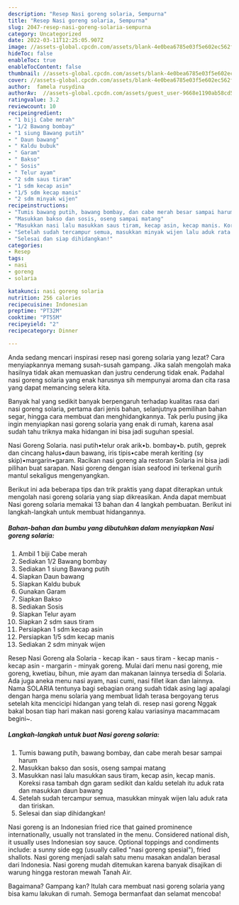 ```yaml
---
description: "Resep Nasi goreng solaria, Sempurna"
title: "Resep Nasi goreng solaria, Sempurna"
slug: 2047-resep-nasi-goreng-solaria-sempurna
category: Uncategorized
date: 2022-03-11T12:25:05.907Z
image: //assets-global.cpcdn.com/assets/blank-4e0bea6785e03f5e602ec562f230caae08da540cada707380b4fe1bbebba43da.png
hideToc: false
enableToc: true
enableTocContent: false
thumbnail: //assets-global.cpcdn.com/assets/blank-4e0bea6785e03f5e602ec562f230caae08da540cada707380b4fe1bbebba43da.png
cover: //assets-global.cpcdn.com/assets/blank-4e0bea6785e03f5e602ec562f230caae08da540cada707380b4fe1bbebba43da.png
author:  famela rusydina
authorAv:  //assets-global.cpcdn.com/assets/guest_user-9668e1190ab58cd58d666d5934e79c79da2e02f4421a6ed9abc4b163da97d6e7.png
ratingvalue: 3.2
reviewcount: 10
recipeingredient:
- "1 biji Cabe merah"
- "1/2 Bawang bombay"
- "1 siung Bawang putih"
- " Daun bawang"
- " Kaldu bubuk"
- " Garam"
- " Bakso"
- " Sosis"
- " Telur ayam"
- "2 sdm saus tiram"
- "1 sdm kecap asin"
- "1/5 sdm kecap manis"
- "2 sdm minyak wijen"
recipeinstructions:
- "Tumis bawang putih, bawang bombay, dan cabe merah besar sampai harum"
- "Masukkan bakso dan sosis, oseng sampai matang"
- "Masukkan nasi lalu masukkan saus tiram, kecap asin, kecap manis. Koreksi rasa tambah dgn garam sedikit dan kaldu setelah itu aduk rata dan masukkan daun bawang"
- "Setelah sudah tercampur semua, masukkan minyak wijen lalu aduk rata dan tiriskan."
- "Selesai dan siap dihidangkan!"
categories:
- Resep
tags:
- nasi
- goreng
- solaria

katakunci: nasi goreng solaria 
nutrition: 256 calories
recipecuisine: Indonesian
preptime: "PT32M"
cooktime: "PT55M"
recipeyield: "2"
recipecategory: Dinner

---
```



Anda sedang mencari inspirasi resep nasi goreng solaria yang lezat? Cara menyiapkannya memang susah-susah gampang. Jika salah mengolah maka hasilnya tidak akan memuaskan dan justru cenderung tidak enak. Padahal nasi goreng solaria yang enak harusnya sih mempunyai aroma dan cita rasa yang dapat memancing selera kita.


Banyak hal yang sedikit banyak berpengaruh terhadap kualitas rasa dari nasi goreng solaria, pertama dari jenis bahan, selanjutnya pemilihan bahan segar, hingga cara membuat dan menghidangkannya. Tak perlu pusing jika ingin menyiapkan nasi goreng solaria yang enak di rumah, karena asal sudah tahu triknya maka hidangan ini bisa jadi suguhan spesial.

Nasi Goreng Solaria. nasi putih•telur orak arik•b. bombay•b. putih, geprek dan cincang halus•daun bawang, iris tipis•cabe merah keriting (sy skip)•margarin•garam. Racikan nasi goreng ala restoran Solaria ini bisa jadi pilihan buat sarapan. Nasi goreng dengan isian seafood ini terkenal gurih mantul sekaligus mengenyangkan.


Berikut ini ada beberapa tips dan trik praktis yang dapat diterapkan untuk mengolah nasi goreng solaria yang siap dikreasikan. Anda dapat membuat Nasi goreng solaria memakai 13 bahan dan 4 langkah pembuatan. Berikut ini langkah-langkah untuk membuat hidangannya.

<!--inarticleads1-->

##### Bahan-bahan dan bumbu yang dibutuhkan dalam menyiapkan Nasi goreng solaria:

1. Ambil 1 biji Cabe merah
1. Sediakan 1/2 Bawang bombay
1. Sediakan 1 siung Bawang putih
1. Siapkan  Daun bawang
1. Siapkan  Kaldu bubuk
1. Gunakan  Garam
1. Siapkan  Bakso
1. Sediakan  Sosis
1. Siapkan  Telur ayam
1. Siapkan 2 sdm saus tiram
1. Persiapkan 1 sdm kecap asin
1. Persiapkan 1/5 sdm kecap manis
1. Sediakan 2 sdm minyak wijen


Resep Nasi Goreng ala Solaria - kecap ikan - saus tiram - kecap manis - kecap asin - margarin - minyak goreng. Mulai dari menu nasi goreng, mie goreng, kwetiau, bihun, mie ayam dan makanan lainnya tersedia di Solaria. Ada juga aneka menu nasi ayam, nasi cumi, nasi fillet ikan dan lainnya. Nama SOLARIA tentunya bagi sebagian orang sudah tidak asing lagi apalagi dengan harga menu solaria yang membuat lidah terasa bergoyang terus setelah kita mencicipi hidangan yang telah di. resep nasi goreng Nggak bakal bosan tiap hari makan nasi goreng kalau variasinya macammacam begini~. 

<!--inarticleads2-->

##### Langkah-langkah untuk buat Nasi goreng solaria:

1. Tumis bawang putih, bawang bombay, dan cabe merah besar sampai harum
1. Masukkan bakso dan sosis, oseng sampai matang
1. Masukkan nasi lalu masukkan saus tiram, kecap asin, kecap manis. Koreksi rasa tambah dgn garam sedikit dan kaldu setelah itu aduk rata dan masukkan daun bawang
1. Setelah sudah tercampur semua, masukkan minyak wijen lalu aduk rata dan tiriskan.
1. Selesai dan siap dihidangkan!

Nasi goreng is an Indonesian fried rice that gained prominence internationally, usually not translated in the menu. Considered national dish, it usually uses Indonesian soy sauce. Optional toppings and condiments include: a sunny side egg (usually called &#34;nasi goreng spesial&#34;), fried shallots. Nasi goreng menjadi salah satu menu masakan andalan berasal dari Indonesia. Nasi goreng mudah ditemukan karena banyak disajikan di warung hingga restoran mewah Tanah Air. 

Bagaimana? Gampang kan? Itulah cara membuat nasi goreng solaria yang bisa kamu lakukan di rumah. Semoga bermanfaat dan selamat mencoba!
